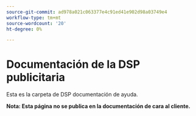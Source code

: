 ```yaml
---
source-git-commit: ad978a021c063377e4c91ed41e902d98a03749e4
workflow-type: tm+mt
source-wordcount: '20'
ht-degree: 0%

---
```

# Documentación de la DSP publicitaria

Esta es la carpeta de DSP documentación de ayuda.

**Nota: Esta página no se publica en la documentación de cara al cliente.**
